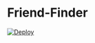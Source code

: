 # Friend-Finder

[![Deploy](https://www.herokucdn.com/deploy/button.svg)](https://heroku.com/deploy?template=https://github.com/heroku/node-js-sample)

